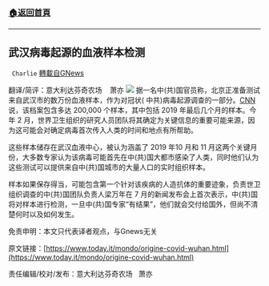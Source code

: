 ###  [:house:返回首頁](https://github.com/ourhimalayas/txt)
---


## 武汉病毒起源的血液样本检测
` Charlie` [轉載自GNews](https://gnews.org/zh-hans/1591016/)

翻译/简评：意大利达芬奇农场    萧亦
![](https://assets.gnews.org/wp-content/uploads/2021/10/10133-1.jpg)
据一名中(共)国官员称，北京正准备测试来自武汉市的数万份血液样本，作为对冠状( 中共)病毒起源调查的一部分。[CNN](https://edition.cnn.com/2021/10/12/asia/china-wuhan-blood-samples-covid-19-probe-intl-cmd/index.html)说，该档案包含多达 200,000 个样本，其中包括 2019 年最后几个月的样本。今年 2 月，世界卫生组织的研究人员团队将其确定为关键信息的重要可能来源，因为这可能会对确定病毒首次传入人类的时间和地点有所帮助。

这些样本储存在武汉血液中心，被认为涵盖了 2019 年10 月和 11 月这两个关键月份，大多数专家认为该病毒可能首先在中(共)国大都市感染了人类，同时他们认为这些测试可以提供来自中(共)国城市的大量人口的实时组织样本。

样本如果保存得当，可能包含第一个针对该疾病的人造抗体的重要迹象，负责世卫组织调查的中(共)国团队负责人梁万年在 7 月的新闻发布会上首次表示，中(共)国将对样本进行检测，一旦中(共)国专家“有结果”，他们就会交付给国外，但尚不清楚何时以及如何发生。

免责申明：本文只代表译者观点，与Gnews无关

原文链接：[https://www.today.it/mondo/origine-covid-wuhan.html](https://www.today.it/mondo/origine-covid-wuhan.html)

责任编辑/校对/发布：意大利达芬奇农场   萧亦
